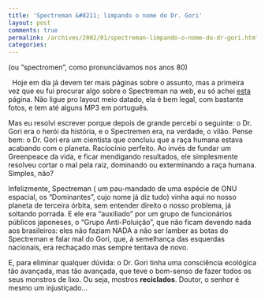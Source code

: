 ```yaml
---
title: 'Spectreman &#8211; limpando o nome do Dr. Gori'
layout: post
comments: true
permalink: /archives/2002/01/spectreman-limpando-o-nome-do-dr-gori.html/
categories:
---
```

(ou &#8220;spectromen&#8221;, como pronunciávamos nos anos 80)

<img style="float:left; position:relative; margin:4px" src="//chester.me/img/blig/gori1.jpg" border="0" alt="" />Hoje em dia já devem ter mais páginas sobre o assunto, mas a primeira vez que eu fui procurar algo sobre o Spectreman na web, eu só achei [esta][1] página. Não ligue pro layout meio datado, ela é bem legal, com bastante fotos, e tem até alguns MP3 em português.

Mas eu resolvi escrever porque depois de grande percebi o seguinte: o Dr. Gori era o herói da história, e o Spectremen era, na verdade, o vilão. Pense bem: o Dr. Gori era um cientista que concluiu que a raça humana estava acabando com o planeta. Raciocínio perfeito. Ao invés de fundar um Greenpeace da vida, e ficar mendigando resultados, ele simplesmente resolveu cortar o mal pela raiz, dominando ou exterminando a raça humana. Simples, não?

Infelizmente, Spectreman ( um pau-mandado de uma espécie de ONU espacial, os &#8220;Dominantes&#8221;, cujo nome já diz tudo) vinha aqui no nosso planeta de terceira órbita, sem entender direito o nosso problema, já soltando porrada. E ele era &#8220;auxiliado&#8221; por um grupo de funcionários públicos japoneses, o &#8220;Grupo Anti-Poluição&#8221;, que não ficam devendo nada aos brasileiros: eles não faziam NADA a não ser lamber as botas do Spectreman e falar mal do Gori, que, à semelhança das esquerdas nacionais, era rechaçado mas sempre tentava de novo.

E, para eliminar qualquer dúvida: o Dr. Gori tinha uma consciência ecológica tão avançada, mas tão avançada, que teve o bom-senso de fazer todos os seus monstros de lixo. Ou seja, mostros **reciclados**. Doutor, o senhor é mesmo um injustiçado&#8230;

 [1]: http://mo5.com/gori/misc/spectre/
